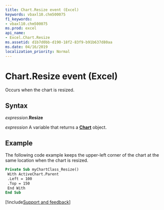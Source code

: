 ```yaml
---
title: Chart.Resize event (Excel)
keywords: vbaxl10.chm500075
f1_keywords:
- vbaxl10.chm500075
ms.prod: excel
api_name:
- Excel.Chart.Resize
ms.assetid: d1b7d0bb-d190-18f2-83f9-b91b637d80aa
ms.date: 04/16/2019
localization_priority: Normal
---
```



# Chart.Resize event (Excel)

Occurs when the chart is resized.


## Syntax

_expression_.**Resize**

_expression_ A variable that returns a **[Chart](Excel.Chart(object).md)** object.


## Example

The following code example keeps the upper-left corner of the chart at the same location when the chart is resized.

```vb
Private Sub myChartClass_Resize() 
 With ActiveChart.Parent 
 .Left = 100 
 .Top = 150 
 End With 
End Sub
```




[!include[Support and feedback](~/includes/feedback-boilerplate.md)]